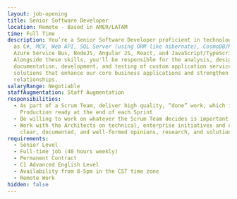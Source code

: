 ```yaml
---
layout: job-opening
title: Senior Software Developer
location: Remote - Based in AMER/LATAM
time: Full Time
description: You’re a Senior Software Developer proficient in technologies such
  as C#, MCV, Web API, SQL Server (using ORM like hibernate), CosmoDB/MongoDB,
  Azure Service Bus, NodeJS, Angular JS, React, and JavaScript/TypeScript.
  Alongside these skills, you'll be responsible for the analysis, design,
  documentation, development, and testing of custom application service
  solutions that enhance our core business applications and strengthen customer
  relationships.
salaryRange: Negotiable
staffAugmentation: Staff Augmentation
responsibilities:
  - As part of a Scrum Team, deliver high quality, “done” work, which is
    Production ready at the end of each Sprint
  - Be willing to work on whatever the Scrum Team decides is important
  - Work with the Architects on technical, enterprise initiatives and deliver
    clear, documented, and well-formed opinions, research, and solutions
requirements:
  - Senior Level
  - Full-time job (40 hours weekly)
  - Permanent Contract
  - C1 Advanced English Level
  - Availability from 8-5pm in the CST time zone
  - Remote Work
hidden: false
---
```

